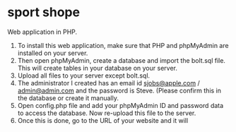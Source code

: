 sport shope
=========

Web application in PHP.

1. To install this web application, make sure that PHP and phpMyAdmin are installed on your server.
2. Then open phpMyAdmin, create a database and import the bolt.sql file. This will create tables in your database on your server.
3. Upload all files to your server except bolt.sql.
4. The administrator I created has an email id sjobs@apple.com / admin@admin.com and the password is Steve. (Please confirm this in the database or create it manually.
5. Open config.php file and add your phpMyAdmin ID and password data to access the database. Now re-upload this file to the server.
6. Once this is done, go to the URL of your website and it will